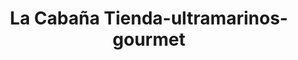 ---
title: "La Cabaña Tienda-ultramarinos-gourmet"
url: /torrent/la-cabana-tienda-ultramarinos-gourmet/
shop: Lebensmittel
---